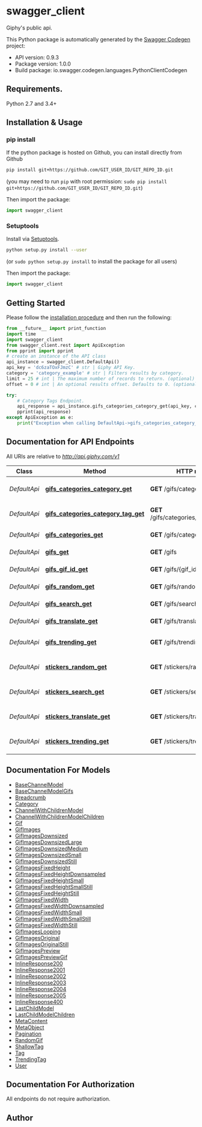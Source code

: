 # swagger_client
Giphy's public api.

This Python package is automatically generated by the [Swagger Codegen](https://github.com/swagger-api/swagger-codegen) project:

- API version: 0.9.3
- Package version: 1.0.0
- Build package: io.swagger.codegen.languages.PythonClientCodegen

## Requirements.

Python 2.7 and 3.4+

## Installation & Usage
### pip install

If the python package is hosted on Github, you can install directly from Github

```sh
pip install git+https://github.com/GIT_USER_ID/GIT_REPO_ID.git
```
(you may need to run `pip` with root permission: `sudo pip install git+https://github.com/GIT_USER_ID/GIT_REPO_ID.git`)

Then import the package:
```python
import swagger_client 
```

### Setuptools

Install via [Setuptools](http://pypi.python.org/pypi/setuptools).

```sh
python setup.py install --user
```
(or `sudo python setup.py install` to install the package for all users)

Then import the package:
```python
import swagger_client
```

## Getting Started

Please follow the [installation procedure](#installation--usage) and then run the following:

```python
from __future__ import print_function
import time
import swagger_client
from swagger_client.rest import ApiException
from pprint import pprint
# create an instance of the API class
api_instance = swagger_client.DefaultApi()
api_key = 'dc6zaTOxFJmzC' # str | Giphy API Key.
category = 'category_example' # str | Filters results by category.
limit = 25 # int | The maximum number of records to return. (optional) (default to 25)
offset = 0 # int | An optional results offset. Defaults to 0. (optional) (default to 0)

try:
    # Category Tags Endpoint.
    api_response = api_instance.gifs_categories_category_get(api_key, category, limit=limit, offset=offset)
    pprint(api_response)
except ApiException as e:
    print("Exception when calling DefaultApi->gifs_categories_category_get: %s\n" % e)

```

## Documentation for API Endpoints

All URIs are relative to *http://api.giphy.com/v1*

Class | Method | HTTP request | Description
------------ | ------------- | ------------- | -------------
*DefaultApi* | [**gifs_categories_category_get**](docs/DefaultApi.md#gifs_categories_category_get) | **GET** /gifs/categories/{category} | Category Tags Endpoint.
*DefaultApi* | [**gifs_categories_category_tag_get**](docs/DefaultApi.md#gifs_categories_category_tag_get) | **GET** /gifs/categories/{category}/{tag} | Tagged Gifs Endpoint.
*DefaultApi* | [**gifs_categories_get**](docs/DefaultApi.md#gifs_categories_get) | **GET** /gifs/categories | Categories Endpoint.
*DefaultApi* | [**gifs_get**](docs/DefaultApi.md#gifs_get) | **GET** /gifs | Get GIFs by ID Endpoint
*DefaultApi* | [**gifs_gif_id_get**](docs/DefaultApi.md#gifs_gif_id_get) | **GET** /gifs/{gif_id} | Get GIF by ID Endpoint
*DefaultApi* | [**gifs_random_get**](docs/DefaultApi.md#gifs_random_get) | **GET** /gifs/random | Random Endpoint
*DefaultApi* | [**gifs_search_get**](docs/DefaultApi.md#gifs_search_get) | **GET** /gifs/search | Search Endpoint
*DefaultApi* | [**gifs_translate_get**](docs/DefaultApi.md#gifs_translate_get) | **GET** /gifs/translate | Translate Endpoint
*DefaultApi* | [**gifs_trending_get**](docs/DefaultApi.md#gifs_trending_get) | **GET** /gifs/trending | Trending GIFs Endpoint
*DefaultApi* | [**stickers_random_get**](docs/DefaultApi.md#stickers_random_get) | **GET** /stickers/random | Random Sticker Endpoint
*DefaultApi* | [**stickers_search_get**](docs/DefaultApi.md#stickers_search_get) | **GET** /stickers/search | Sticker Search Endpoint
*DefaultApi* | [**stickers_translate_get**](docs/DefaultApi.md#stickers_translate_get) | **GET** /stickers/translate | Sticker Translate Endpoint
*DefaultApi* | [**stickers_trending_get**](docs/DefaultApi.md#stickers_trending_get) | **GET** /stickers/trending | Trending Stickers Endpoint


## Documentation For Models

 - [BaseChannelModel](docs/BaseChannelModel.md)
 - [BaseChannelModelGifs](docs/BaseChannelModelGifs.md)
 - [Breadcrumb](docs/Breadcrumb.md)
 - [Category](docs/Category.md)
 - [ChannelWithChildrenModel](docs/ChannelWithChildrenModel.md)
 - [ChannelWithChildrenModelChildren](docs/ChannelWithChildrenModelChildren.md)
 - [Gif](docs/Gif.md)
 - [GifImages](docs/GifImages.md)
 - [GifImagesDownsized](docs/GifImagesDownsized.md)
 - [GifImagesDownsizedLarge](docs/GifImagesDownsizedLarge.md)
 - [GifImagesDownsizedMedium](docs/GifImagesDownsizedMedium.md)
 - [GifImagesDownsizedSmall](docs/GifImagesDownsizedSmall.md)
 - [GifImagesDownsizedStill](docs/GifImagesDownsizedStill.md)
 - [GifImagesFixedHeight](docs/GifImagesFixedHeight.md)
 - [GifImagesFixedHeightDownsampled](docs/GifImagesFixedHeightDownsampled.md)
 - [GifImagesFixedHeightSmall](docs/GifImagesFixedHeightSmall.md)
 - [GifImagesFixedHeightSmallStill](docs/GifImagesFixedHeightSmallStill.md)
 - [GifImagesFixedHeightStill](docs/GifImagesFixedHeightStill.md)
 - [GifImagesFixedWidth](docs/GifImagesFixedWidth.md)
 - [GifImagesFixedWidthDownsampled](docs/GifImagesFixedWidthDownsampled.md)
 - [GifImagesFixedWidthSmall](docs/GifImagesFixedWidthSmall.md)
 - [GifImagesFixedWidthSmallStill](docs/GifImagesFixedWidthSmallStill.md)
 - [GifImagesFixedWidthStill](docs/GifImagesFixedWidthStill.md)
 - [GifImagesLooping](docs/GifImagesLooping.md)
 - [GifImagesOriginal](docs/GifImagesOriginal.md)
 - [GifImagesOriginalStill](docs/GifImagesOriginalStill.md)
 - [GifImagesPreview](docs/GifImagesPreview.md)
 - [GifImagesPreviewGif](docs/GifImagesPreviewGif.md)
 - [InlineResponse200](docs/InlineResponse200.md)
 - [InlineResponse2001](docs/InlineResponse2001.md)
 - [InlineResponse2002](docs/InlineResponse2002.md)
 - [InlineResponse2003](docs/InlineResponse2003.md)
 - [InlineResponse2004](docs/InlineResponse2004.md)
 - [InlineResponse2005](docs/InlineResponse2005.md)
 - [InlineResponse400](docs/InlineResponse400.md)
 - [LastChildModel](docs/LastChildModel.md)
 - [LastChildModelChildren](docs/LastChildModelChildren.md)
 - [MetaContent](docs/MetaContent.md)
 - [MetaObject](docs/MetaObject.md)
 - [Pagination](docs/Pagination.md)
 - [RandomGif](docs/RandomGif.md)
 - [ShallowTag](docs/ShallowTag.md)
 - [Tag](docs/Tag.md)
 - [TrendingTag](docs/TrendingTag.md)
 - [User](docs/User.md)


## Documentation For Authorization

 All endpoints do not require authorization.


## Author



